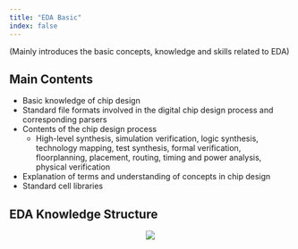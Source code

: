 ```yaml
---
title: "EDA Basic"
index: false
---
```

(Mainly introduces the basic concepts, knowledge and skills related to EDA)

## **Main Contents**

- Basic knowledge of chip design
- Standard file formats involved in the digital chip design process and corresponding parsers
- Contents of the chip design process
  - High-level synthesis, simulation verification, logic synthesis, technology mapping, test synthesis, formal verification, floorplanning, placement, routing, timing and power analysis, physical verification
- Explanation of terms and understanding of concepts in chip design
- Standard cell libraries

## **EDA Knowledge Structure**

<center><img src="/res/images/train/EDA-structure.png" style="zoom:100%;" /></center> 